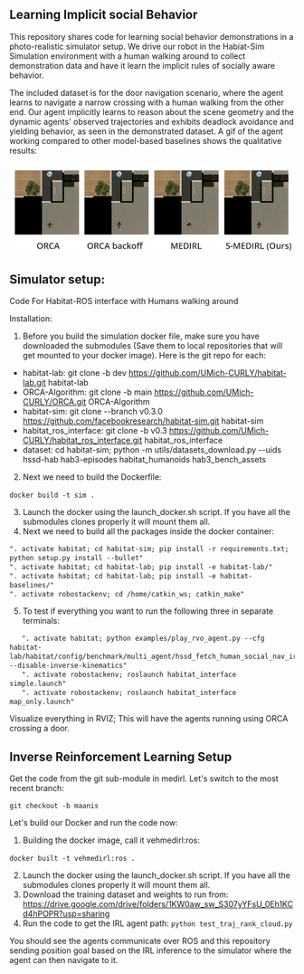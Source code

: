 ## Learning Implicit social Behavior 

This repository shares code for learning social behavior demonstrations in a photo-realistic simulator setup. We drive our robot in the Habiat-Sim Simulation environment with a human walking around to collect demonstration data and have it learn the implicit rules of socially aware behavior. 

The included dataset is for the door navigation scenario, where the agent learns to navigate a narrow crossing with a human walking from the other end. Our agent implicitly learns to reason about the scene geometry and the dynamic agents' observed trajectories and exhibits deadlock avoidance and yielding behavior, as seen in the demonstrated dataset. A gif of the agent working compared to other model-based baselines shows the qualitative results:

![til](./S_MEDIRL.gif)


## Simulator setup: 
Code For Habitat-ROS interface with Humans walking around 

Installation:
1. Before you build the simulation docker file, make sure you have downloaded the submodules (Save them to local repositories that will get mounted to your docker image). Here is the git repo for each:

- habitat-lab: git clone -b dev https://github.com/UMich-CURLY/habitat-lab.git habitat-lab
- ORCA-Algorithm: git clone -b main https://github.com/UMich-CURLY/ORCA.git ORCA-Algorithm
- habitat-sim: git clone --branch v0.3.0 https://github.com/facebookresearch/habitat-sim.git habitat-sim
- habitat_ros_interface: git clone -b v0.3 https://github.com/UMich-CURLY/habitat_ros_interface.git habitat_ros_interface
- dataset: cd habitat-sim; python -m utils/datasets_download.py --uids hssd-hab hab3-episodes habitat_humanoids hab3_bench_assets

2. Next we need to build the Dockerfile:

```docker build -t sim .```

3. Launch the docker using the launch_docker.sh script. If you have all the submodules clones properly it will mount them all.
4. Next we need to build all the packages inside the docker container:

```
". activate habitat; cd habitat-sim; pip install -r requirements.txt; python setup.py install --bullet"
". activate habitat; cd habitat-lab; pip install -e habitat-lab/"
". activate habitat; cd habitat-lab; pip install -e habitat-baselines/"
". activate robostackenv; cd /home/catkin_ws; catkin_make"
```

5. To test if everything you want to run the following three in separate terminals:
```
   ". activate habitat; python examples/play_rvo_agent.py --cfg habitat-lab/habitat/config/benchmark/multi_agent/hssd_fetch_human_social_nav_irl.yaml --disable-inverse-kinematics"
   ". activate robostackenv; roslaunch habitat_interface simple.launch"
   ". activate robostackenv; roslaunch habitat_interface map_only.launch"

```

Visualize everything in RVIZ; This will have the agents running using ORCA crossing a door. 
   
## Inverse Reinforcement Learning Setup 

Get the code from the git sub-module in medirl. Let's switch to the most recent branch:

```
git checkout -b maanis
```
Let's build our Docker and run the code now:

1. Building the docker image, call it vehmedirl:ros:

  ```docker built -t vehmedirl:ros .```

2. Launch the docker using the launch_docker.sh script. If you have all the submodules clones properly it will mount them all.
3. Download the training dataset and weights to run from: https://drive.google.com/drive/folders/1KW0aw_sw_S307yYFsU_0Eh1KCd4hPOPR?usp=sharing
4. Run the code to get the IRL agent path: ```python test_traj_rank_cloud.py```

You should see the agents communicate over ROS and this repository sending position goal based on the IRL inference to the simulator where the agent can then navigate to it. 

